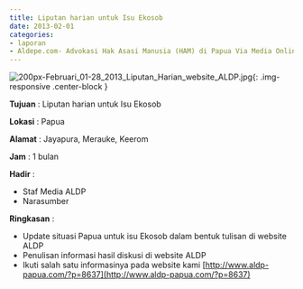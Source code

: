 ```yaml
---
title: Liputan harian untuk Isu Ekosob
date: 2013-02-01
categories:
- laporan
- Aldepe.com- Advokasi Hak Asasi Manusia (HAM) di Papua Via Media Online, Mobile Phone dan Social Media
---
```

![200px-Februari_01-28_2013_Liputan_Harian_website_ALDP.jpg](/uploads/200px-Februari_01-28_2013_Liputan_Harian_website_ALDP.jpg){: .img-responsive .center-block }

**Tujuan** : Liputan harian untuk Isu Ekosob

**Lokasi** : Papua

**Alamat** : Jayapura, Merauke, Keerom

**Jam** : 1 bulan

**Hadir** : 
* Staf Media ALDP
* Narasumber

**Ringkasan** : 
* Update situasi Papua untuk isu Ekosob dalam bentuk tulisan di website ALDP
* Penulisan informasi hasil diskusi di website ALDP
* Ikuti salah satu informasinya pada website kami [http://www.aldp-papua.com/?p=8637](http://www.aldp-papua.com/?p=8637)
